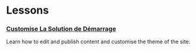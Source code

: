 # Lessons

### [Customise La Solution de Démarrage](Customise-the-Starter-kit/)
Learn how to edit and publish content and customise the theme of the site.

